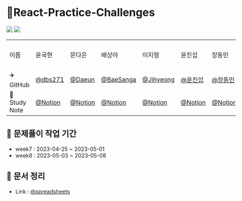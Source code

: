 


# 🐳React-Practice-Challenges

<img src="https://img.shields.io/badge/react-61DAFB?style=flat&logo=React&logoColor=white"> <img src="https://img.shields.io/badge/JavaScript-F7DF1E?style=flat&logo=JavaScript&logoColor=white" />
<table style="margin-left: auto; margin-right: auto; width: 600px; height: 200px;">
            <tr>
                <td>이름</td>
                <td>윤국현</td>
                <td>문다은</td>
                <td>배상아</td>
                <td>이지형</td>
                <td>윤진섭</td>
                <td>장동민</td>
                <td>이유경</td>
                <td>정지현</td>
            </tr>
            <tr>
                <td>✈️GitHub</td>
                <td><a href="https://github.com/dbs271">@dbs271</a></td>
                <td><a href="https://github.com/xxnewnewxx">@Daeun</a></td>
                <td><a href="https://github.com/BaeSanga">@BaeSanga</a></td>
                <td><a href="https://github.com/Jihyeong00">@Jihyeong</a></td>
                <td><a href="https://github.com/alejandroYoon/jsStudy/tree/programers">@윤진섭</td>
                <td><a href="https://github.com/hidongmin37">@장동민</a></td>
                <td><a></a></td>
                <td><a></a></td>
            </tr>
            <tr>
                <td>📝Study Note</td>
                <td><a href="https://shrouded-neon-e05.notion.site/ab1f78955df44ea9b79d254e6ee9fe98?v=9a733b3d9adb49b69e76818ff0c90506">@Notion</a></td>
                <td><a href="https://maze-wallflower-d59.notion.site/8b45ef27373a42558ab3c79aa1f39fce?v=5b3d1c6be3354eca805a135aadb9905c">@Notion</a></td>
                <td><a href="https://aback-handball-041.notion.site/821e92919f6f4051bbd56744da1d841d?v=a0da0b6bf4824bb1b37e04d607d1171c">@Notion</a></td>
                <td><a href="https://lyrical-buffet-fad.notion.site/2fc13841555b4646a279baabc08ef780">@Notion</a></td>
                <td><a href="https://datadog.notion.site/Javascript-Korea-e0aa0ad2c50d4df995025a07eb8ae9c3">@Notion</a></td>
                <td><a href="https://www.notion.so/hidongmin37/JANG-Dong-Min-s-Notion-01ea58d98c1e4785ac4515b33c316604">@Notion</a></td>
                <td><a></a></td>
                <td><a></a></td>
            </tr>
  </table>

## :book: 문제풀이 작업 기간
- week7 : 2023-04-25 ~ 2023-05-01
- week8 : 2023-05-03 ~ 2023-05-08

## 📓 문서 정리
- Link : <a href='https://docs.google.com/spreadsheets/d/1KrJBb2hGQo77Jp_2miFTVQRx6FoHshBRqOeN0p6POOM/edit#gid=643095729'>@spreadsheets</a>
